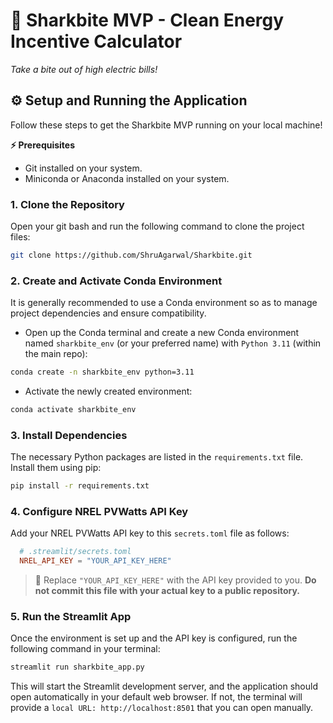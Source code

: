 # 🦈 Sharkbite MVP - Clean Energy Incentive Calculator
 *Take a bite out of high electric bills!*

<!---
# Sharkbite MVP - Clean Energy Incentive Calculator

This project is a Streamlit-based Minimum Viable Product (MVP) for the Sharkbite platform, designed to help users assess eligibility and estimate benefits for clean energy project incentives, with an initial focus on the USDA REAP grant.
--->

## ⚙ Setup and Running the Application
Follow these steps to get the Sharkbite MVP running on your local machine!

**⚡ Prerequisites**
*   Git installed on your system.
*   Miniconda or Anaconda installed on your system.

### 1. Clone the Repository
Open your git bash and run the following command to clone the project files:
```bash
git clone https://github.com/ShruAgarwal/Sharkbite.git
```

### 2. Create and Activate Conda Environment
It is generally recommended to use a Conda environment so as to manage project dependencies and ensure compatibility.

- Open up the Conda terminal and create a new Conda environment named `sharkbite_env` (or your preferred name) with `Python 3.11` (within the main repo):
```bash
conda create -n sharkbite_env python=3.11
```

- Activate the newly created environment:
```bash
conda activate sharkbite_env
```

### 3. Install Dependencies
The necessary Python packages are listed in the `requirements.txt` file. Install them using pip:
```bash
pip install -r requirements.txt
```

### 4. Configure NREL PVWatts API Key
<!--This application uses the NREL PVWatts API to estimate solar energy production which requires an API key from NREL.-->
Add your NREL PVWatts API key to this `secrets.toml` file as follows:
```toml
  # .streamlit/secrets.toml
  NREL_API_KEY = "YOUR_API_KEY_HERE"
```
> 📌 Replace `"YOUR_API_KEY_HERE"` with the API key provided to you. **Do not commit this file with your actual key to a public repository.**

### 5. Run the Streamlit App
Once the environment is set up and the API key is configured, run the following command in your terminal:
```bash
streamlit run sharkbite_app.py
```

This will start the Streamlit development server, and the application should open automatically in your default web browser. If not, the terminal will provide a `local URL: http://localhost:8501` that you can open manually.

<!--
```bash
## 📁 Project Structure

Sharkbite/
├── .streamlit/
│   └── config.toml                  # Main App Theme
│   └── secrets.toml                 # API keys and other secrets
├── assets/
│   └── custom_style.css             # Custom CSS file
│   └── logo.png                     # App logo
├── static/
│   └── BebasNeue-Regular.ttf        # Custom font family for headers in the app
├── sharkbite_engine/                # Core logic and utilities
│   ├── solar_calculator_logic.py    # Calculation functions, API calls
│   └── ui_calculator_screen.py      # Streamlit screen 2 rendering functions
│   └── ui_unified_intake_screen.py  # Streamlit screen 1 rendering functions
│   └── ui_reap_flow_screens.py      # Streamlit screens 3-6 rendering functions
│   └── ui_login_screen.py           # Streamlit main login screen function
│   └── utils.py                     # Constants & other functions
├── sharkbite_mvp v1.0/              # Older App Version
├── sharkbite_app.py                 # Streamlit App
├── requirements.txt                 # Project dependencies
├── .gitignore                       # Files/dependencies to ignore
└── README.md                         # About the project & general instructions
```
-->